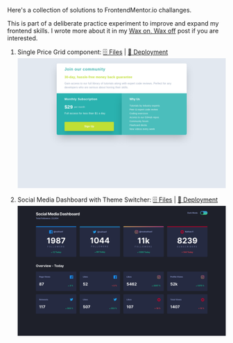 Here's a collection of solutions to FrontendMentor.io challanges.

This is part of a deliberate practice experiment to improve and expand my frontend skills. I wrote more about it in my [Wax on, Wax off](https://www.robincussol.com/wax-on-wax-off/) post if you are interested.

1. Single Price Grid component: [🗄 Files](./single-price-grid-component) | [🚀 Deployment](https://single-price-grid-component-frontendmentor.vercel.app/)
   ![Single Price Grid component preview](./assets/single-price-grid-component-frontendmentor.png)

2. Social Media Dashboard with Theme Switcher: [🗄 Files](./social-media-dashboard-with-theme-switcher) | [🚀 Deployment](https://social-media-dashboard-with-theme-switcher-frontendmentor.vercel.app/)
   ![Social Media Dashboard with Theme Switcher preview](./assets/social-media-dashboard-with-theme-switcher-frontendmentor.png)
